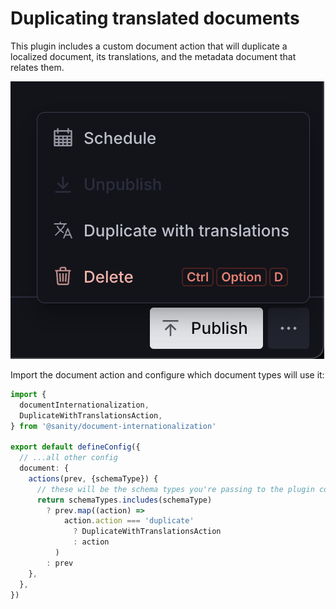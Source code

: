 # Duplicating translated documents

This plugin includes a custom document action that will duplicate a localized document, its translations, and the metadata document that relates them.

![Duplicate document action](./img/duplicate-document-action.png)

Import the document action and configure which document types will use it:

```ts
import {
  documentInternationalization,
  DuplicateWithTranslationsAction,
} from '@sanity/document-internationalization'

export default defineConfig({
  // ...all other config
  document: {
    actions(prev, {schemaType}) {
      // these will be the schema types you're passing to the plugin configuration
      return schemaTypes.includes(schemaType)
        ? prev.map((action) =>
            action.action === 'duplicate'
              ? DuplicateWithTranslationsAction
              : action
          )
        : prev
    },
  },
})
```
